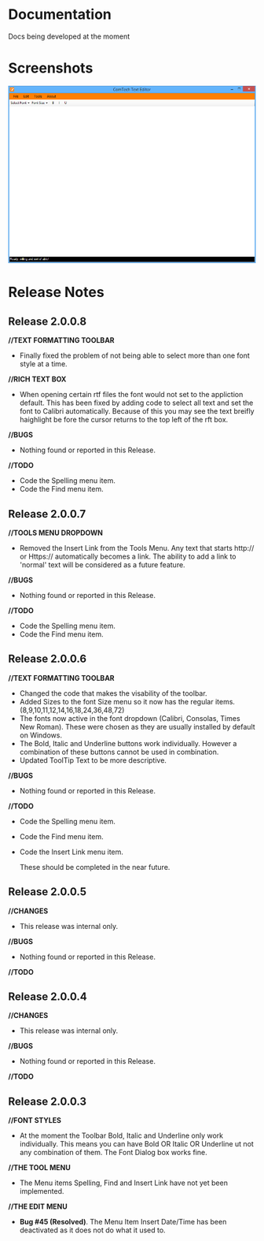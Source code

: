 # Documentation
Docs being developed at the moment

# Screenshots
![](Documentation_mainScreen.png)

# Release Notes
## Release 2.0.0.8

**//TEXT FORMATTING TOOLBAR**
* Finally fixed the problem of not being able to select more than one font style at a time.

**//RICH TEXT BOX**
* When opening certain rtf files the font would not set to the appliction default.  This has been fixed by adding code to select all text and set the font to Calibri automatically.  Because of this you may see the text breifly haighlight be fore the cursor returns to the top left of the rft box.

**//BUGS**
* Nothing found or reported in this Release.

**//TODO**
* Code the Spelling menu item.
* Code the Find menu item.

## Release 2.0.0.7

**//TOOLS MENU DROPDOWN**
* Removed the Insert Link from the Tools Menu.  Any text that starts http:// or Https:// automatically becomes a link.  The ability to add a link to 'normal' text will be considered as a future feature.

**//BUGS**
* Nothing found or reported in this Release.

**//TODO**
* Code the Spelling menu item.
* Code the Find menu item.

## Release 2.0.0.6

**//TEXT FORMATTING TOOLBAR**
* Changed the code that makes the visability of the toolbar.
* Added Sizes to the font Size menu so it now has the regular items.  (8,9,10,11,12,14,16,18,24,36,48,72)
* The fonts now active in the font dropdown (Calibri, Consolas, Times New Roman).  These were chosen as they are usually installed by default on Windows.
* The Bold, Italic and Underline buttons work individually. However a combination of these buttons cannot be used in combination.
* Updated ToolTip Text to be more descriptive.

**//BUGS**
* Nothing found or reported in this Release.

**//TODO**
* Code the Spelling menu item.
* Code the Find menu item.
* Code the Insert Link menu item.

  These should be completed in the near future.
  
## Release 2.0.0.5

**//CHANGES**
* This release was internal only.

**//BUGS**
* Nothing found or reported in this Release.

**//TODO**

## Release 2.0.0.4

**//CHANGES**
* This release was internal only.

**//BUGS**
* Nothing found or reported in this Release.

**//TODO**

## Release 2.0.0.3

**//FONT STYLES**
* At the moment the Toolbar Bold, Italic and Underline only work individually.  This means you can have Bold OR Italic OR Underline ut not any combination of them.  The Font Dialog box works fine.

**//THE TOOL MENU**
* The Menu items Spelling, Find and Insert Link have not yet been implemented.

**//THE EDIT MENU**
* **Bug #45 (Resolved)**.  The Menu Item Insert Date/Time has been deactivated as it does not do what it used to.  

